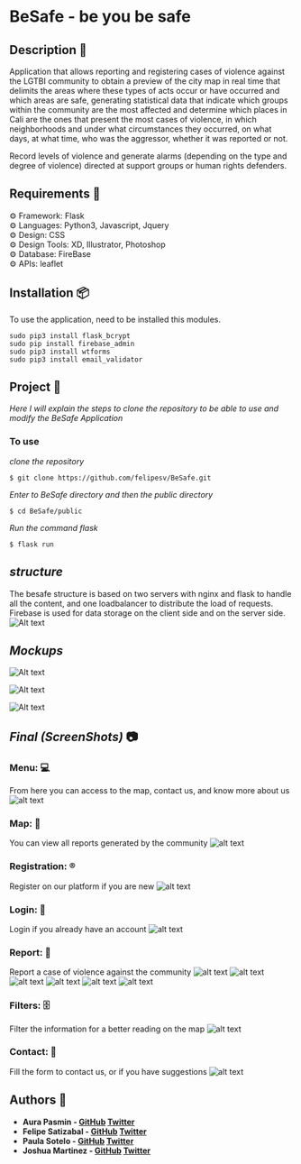 # BeSafe - be you be safe

## Description 📜

Application that allows reporting and registering cases of violence against the LGTBI community to obtain a preview of the city map in real time that delimits the areas where these types of acts occur or have occurred and which areas are safe, generating statistical data that indicate which groups within the community are the most affected and determine which places in Cali are the ones that present the most cases of violence, in which neighborhoods and under what circumstances they occurred, on what days, at what time, who was the aggressor, whether it was reported or not.

Record levels of violence and generate alarms (depending on the type and degree of violence) directed at support groups or human rights defenders.

## Requirements :pencil:
⚙ Framework: Flask  
⚙ Languages: Python3, Javascript, Jquery  
⚙ Design: CSS  
⚙ Design Tools: XD, Illustrator, Photoshop  
⚙ Database: FireBase  
⚙ APIs: leaflet

## Installation :package:
To use the application, need to be installed this modules.
```
sudo pip3 install flask_bcrypt
sudo pip install firebase_admin
sudo pip3 install wtforms
sudo pip3 install email_validator
```
## Project :file_folder:

_Here I will explain the steps to clone the repository to be able to use and modify the BeSafe Application_

### To use

_clone the repository_
```
$ git clone https://github.com/felipesv/BeSafe.git
```

_Enter to BeSafe directory and then the public directory_
```
$ cd BeSafe/public
```

_Run the command flask_
```
$ flask run
```

## _structure_
The besafe structure is based on two servers with nginx and flask to handle all the content, and one loadbalancer to distribute the load of requests. Firebase is used for data storage on the client side and on the server side.
![Alt text](https://i.imgur.com/KoC8EtA.png)

## _Mockups_
![Alt text](https://imgur.com/0bzIRzS.png)

![Alt text](https://i.imgur.com/ZfUs0Vd.png)

![Alt text](https://imgur.com/xNioCVw.png)

## _Final (ScreenShots)_ :camera:

### Menu: 💻
From here you can access to the map, contact us, and know more about us
![alt text](https://i.imgur.com/NMAPKNJ.png)

### Map: 📍
You can view all reports generated by the community
![alt text](https://i.imgur.com/KhVzuda.png)

### Registration: :registered:
Register on our platform if you are new
![alt text](https://i.imgur.com/xbEa95E.png)

### Login: :door:
Login if you already have an account
![alt text](https://i.imgur.com/4v6SVMT.png)

### Report: :newspaper:
Report a case of violence against the community
![alt text](https://i.imgur.com/8KYZbJk.png)
![alt text](https://i.imgur.com/SOLP0vL.png)
![alt text](https://i.imgur.com/UZ5CBGC.png)
![alt text](https://i.imgur.com/xcg6998.png)
![alt text](https://i.imgur.com/SzKKFmA.png)
![alt text](https://i.imgur.com/tydm3zT.png)

### Filters: :file_cabinet:
Filter the information for a better reading on the map
![alt text](https://i.imgur.com/IpowToo.png)

### Contact: :email:
Fill the form to contact us, or if you have suggestions
![alt text](https://i.imgur.com/OjllcjB.png)

## Authors 📜

* **Aura Pasmin - [GitHub](https://github.com/auraPasmin) [Twitter](https://twitter.com/Mari_Pasmin)** 
* **Felipe Satizabal - [GitHub](https://github.com/felipesv/) [Twitter](https://twitter.com/FelipeSatizaba3)** 
* **Paula Sotelo - [GitHub](https://github.com/omeinsotelo) [Twitter](https://twitter.com/omeinsotelo)** 
* **Joshua Martinez - [GitHub](https://github.com/dantsub) [Twitter](https://twitter.com/DanyJoshi)** 
